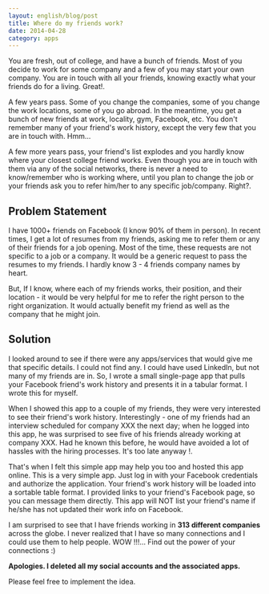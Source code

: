 ```yaml
---
layout: english/blog/post
title: Where do my friends work?
date: 2014-04-28
category: apps
---
```


You are fresh, out of college, and have a bunch of friends. Most of you decide to work for some company and a few of you may start your own company. You are in touch with all your friends, knowing exactly what your friends do for a living. Great!.

A few years pass. Some of you change the companies, some of you change the work locations, some of you go abroad. In the meantime, you get a bunch of new friends at work, locality, gym, Facebook, etc. You don't remember many of your friend's work history, except the very few that you are in touch with. Hmm...

A few more years pass, your friend's list explodes and you hardly know where your closest college friend works. Even though you are in touch with them via any of the social networks, there is never a need to know/remember who is working where, until you plan to change the job or your friends ask you to refer him/her to any specific job/company. Right?.

## Problem Statement

I have 1000+ friends on Facebook (I know 90% of them in person). In recent times, I get a lot of resumes from my friends, asking me to refer them or any of their friends for a job opening. Most of the time, these requests are not specific to a job or a company. It would be a generic request to pass the resumes to my friends. I hardly know 3 - 4 friends company names by heart.

But, If I know, where each of my friends works, their position, and their location - it would be very helpful for me to refer the right person to the right organization. It would actually benefit my friend as well as the company that he might join.

## Solution

I looked around to see if there were any apps/services that would give me that specific details. I could not find any. I could have used LinkedIn, but not many of my friends are in. So, I wrote a small single-page app that pulls your Facebook friend's work history and presents it in a tabular format. I wrote this for myself.

When I showed this app to a couple of my friends, they were very interested to see their friend's work history. Interestingly - one of my friends had an interview scheduled for company XXX the next day; when he logged into this app, he was surprised to see five of his friends already working at company XXX. Had he known this before, he would have avoided a lot of hassles with the hiring processes. It's too late anyway !.

That's when I felt this simple app may help you too and hosted this app online. This is a very simple app. Just log in with your Facebook credentials and authorize the application. Your friend's work history will be loaded into a sortable table format. I provided links to your friend's Facebook page, so you can message them directly. This app will NOT list your friend's name if he/she has not updated their work info on Facebook.

I am surprised to see that I have friends working in **313 different companies** across the globe. I never realized that I have so many connections and I could use them to help people. WOW !!!... Find out the power of your connections :)

**Apologies. I deleted all my social accounts and the associated apps.**

Please feel free to implement the idea.

